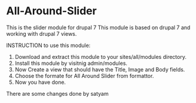 # All-Around-Slider
This is the slider module for drupal 7
This module is based on drupal 7 and working with drupal 7 views.

INSTRUCTION to use this module:
1) Download and extract this module to your sites/all/modules directory.
2) Install this module by visitnig admin/modules.
3) Now Create a view that should have the Title, Image and Body fields.
4) Choose the formate for All Around Slider from formattor.
5) Now you have done.

There are some changes done by satyam
